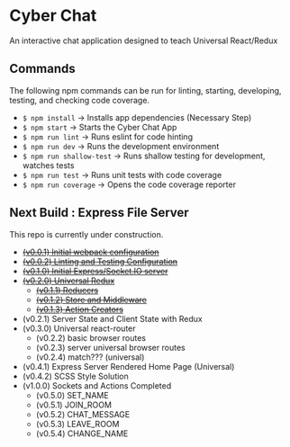 Cyber Chat
===========
An interactive chat application designed to teach Universal React/Redux

Commands
---------
The following npm commands can be run for linting, starting, developing, testing, and checking code coverage.

* `$ npm install` -> Installs app dependencies (Necessary Step)
* `$ npm start` -> Starts the Cyber Chat App
* `$ npm run lint` -> Runs eslint for code hinting
* `$ npm run dev` -> Runs the development environment
* `$ npm run shallow-test` -> Runs shallow testing for development, watches tests
* `$ npm run test` -> Runs unit tests with code coverage
* `$ npm run coverage` -> Opens the code coverage reporter

Next Build : Express File Server
---------------------------------------
This repo is currently under construction. 

* [~~(v0.0.1) Initial webpack configuration~~](https://github.com/MoonTahoe/cyber-chat/tree/v0.0.1)
* [~~(v0.0.2) Linting and Testing Configuration~~](https://github.com/MoonTahoe/cyber-chat/tree/v0.0.2)
* [~~(v0.1.0) Initial Express/Socket.IO server~~](https://github.com/MoonTahoe/cyber-chat/tree/v0.1.0)
* [~~(v0.2.0) Universal Redux~~](https://github.com/MoonTahoe/cyber-chat/tree/v0.2.0)
    * [~~(v0.1.1) Reducers~~](https://github.com/MoonTahoe/cyber-chat/tree/v0.1.1)
    * [~~(v0.1.2) Store and Middleware~~](https://github.com/MoonTahoe/cyber-chat/tree/v0.1.2)
    * [~~(v0.1.3) Action Creators~~](https://github.com/MoonTahoe/cyber-chat/tree/v0.1.3)
* (v0.2.1) Server State and Client State with Redux    
* (v0.3.0) Universal react-router 
    * (v0.2.2) basic browser routes
    * (v0.2.3) server universal browser routes
    * (v0.2.4) match??? (universal)
* (v0.4.1) Express Server Rendered Home Page (Universal)
* (v0.4.2) SCSS Style Solution        
* (v1.0.0) Sockets and Actions Completed
    * (v0.5.0) SET_NAME
    * (v0.5.1) JOIN_ROOM
    * (v0.5.2) CHAT_MESSAGE
    * (v0.5.3) LEAVE_ROOM
    * (v0.5.4) CHANGE_NAME